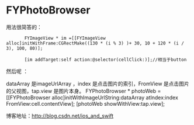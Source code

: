 # FYPhotoBrowser

用法很简答的：

           FYImageView * im =[[FYImageView alloc]initWithFrame:CGRectMake((130 * (i % 3) )+ 30, 10 + 120 * (i / 3), 100, 80)];

           [im addTarget:self action:@selector(cellClick:)];//相当于button





然后呢 ：

dataArray 是imageUrlArray ，index 是点击图片的索引，FromView 是点击图片的父视图，tap.view 是图片本身。
        FYPhotoBrowser * photoWeb = [[FYPhotoBrowser alloc]initWithImageUrlString:dataArray atIndex:index FromView:cell.contentView];
        [photoWeb showWithView:tap.view];



博客地址：http://blog.csdn.net/ios_and_swift
